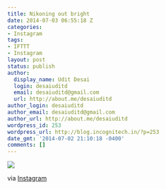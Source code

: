 ```yaml
---
title: Nikoning out bright
date: 2014-07-03 06:55:18 Z
categories:
- Instagram
tags:
- IFTTT
- Instagram
layout: post
status: publish
author:
  display_name: Udit Desai
  login: desaiuditd
  email: desaiuditd@gmail.com
  url: http://about.me/desaiuditd
author_login: desaiuditd
author_email: desaiuditd@gmail.com
author_url: http://about.me/desaiuditd
wordpress_id: 253
wordpress_url: http://blog.incognitech.in/?p=253
date_gmt: '2014-07-02 21:10:18 -0400'
comments: []
---
```


![](http://scontent-b.cdninstagram.com/hphotos-xpf1/t51.2885-15/891392_285519241630729_13953874_n.jpg)

via [Instagram](http://ift.tt/1xitcC3)
